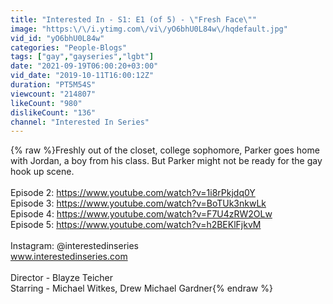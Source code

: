 ```yaml
---
title: "Interested In - S1: E1 (of 5) - \"Fresh Face\""
image: "https:\/\/i.ytimg.com\/vi\/yO6bhU0L84w\/hqdefault.jpg"
vid_id: "yO6bhU0L84w"
categories: "People-Blogs"
tags: ["gay","gayseries","lgbt"]
date: "2021-09-19T06:00:20+03:00"
vid_date: "2019-10-11T16:00:12Z"
duration: "PT5M54S"
viewcount: "214807"
likeCount: "980"
dislikeCount: "136"
channel: "Interested In Series"
---
```

{% raw %}Freshly out of the closet, college sophomore, Parker goes home with Jordan, a boy from his class. But Parker might not be ready for the gay hook up scene.<br /><br />Episode 2: <a rel="nofollow" target="blank" href="https://www.youtube.com/watch?v=1i8rPkjdq0Y">https://www.youtube.com/watch?v=1i8rPkjdq0Y</a><br />Episode 3: <a rel="nofollow" target="blank" href="https://www.youtube.com/watch?v=BoTUk3nkwLk">https://www.youtube.com/watch?v=BoTUk3nkwLk</a><br />Episode 4: <a rel="nofollow" target="blank" href="https://www.youtube.com/watch?v=F7U4zRW2OLw">https://www.youtube.com/watch?v=F7U4zRW2OLw</a><br />Episode 5: <a rel="nofollow" target="blank" href="https://www.youtube.com/watch?v=h2BEKlFjkvM">https://www.youtube.com/watch?v=h2BEKlFjkvM</a><br /><br />Instagram: @interestedinseries<br />www.interestedinseries.com<br /><br />Director - Blayze Teicher<br />Starring - Michael Witkes, Drew Michael Gardner{% endraw %}

